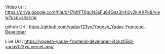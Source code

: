 Video url : https://drive.google.com/file/d/17MtFT8guN3sFu84Gaz3h4l2y2klKKPk8/view?usp=sharing

github Url : https://github.com/yadav123yo/Yogesh_Yadav-Frontend-Developer

Live Url : https://yogesh-yadav-frontend-developer-i4okz05jd-yadav123yo.vercel.app/
